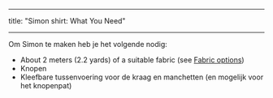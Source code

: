 - - -
title: "Simon shirt: What You Need"
- - -

Om Simon te maken heb je het volgende nodig:

- About 2 meters (2.2 yards) of a suitable fabric (see [Fabric options](/docs/patterns/simon/fabric/))
- Knopen
- Kleefbare tussenvoering voor de kraag en manchetten (en mogelijk voor het knopenpat)
